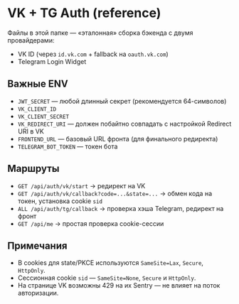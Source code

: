 # VK + TG Auth (reference)

Файлы в этой папке — «эталонная» сборка бэкенда с двумя провайдерами:
- VK ID (через `id.vk.com` + fallback на `oauth.vk.com`)
- Telegram Login Widget

## Важные ENV
- `JWT_SECRET` — любой длинный секрет (рекомендуется 64-символов)
- `VK_CLIENT_ID`
- `VK_CLIENT_SECRET`
- `VK_REDIRECT_URI` — должен побайтно совпадать с настройкой Redirect URI в VK
- `FRONTEND_URL` — базовый URL фронта (для финального редиректа)
- `TELEGRAM_BOT_TOKEN` — токен бота

## Маршруты
- `GET /api/auth/vk/start` → редирект на VK
- `GET /api/auth/vk/callback?code=...&state=...` → обмен кода на токен, установка cookie `sid`
- `ALL /api/auth/tg/callback` → проверка хэша Telegram, редирект на фронт
- `GET /api/me` → простая проверка cookie-сессии

## Примечания
- В cookies для state/PKCE используются `SameSite=Lax`, `Secure`, `HttpOnly`.
- Сессионная cookie `sid` — `SameSite=None`, `Secure` и `HttpOnly`.
- На странице VK возможны 429 на их Sentry — не влияет на поток авторизации.
